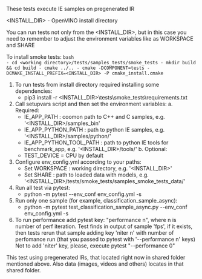 These tests execute IE samples on pregenerated IR

<INSTALL_DIR> - OpenVINO install directory

You can run tests not only from the <INSTALL_DIR>, but in this case you need to remember to adjust the environment variables like as WORKSPACE and SHARE

To install smoke tests:
    ``` bash                                            			
    - cd <working directory>/tests/samples_tests/smoke_tests
    - mkdir build && cd build
    - cmake ../..
    - cmake -DCOMPONENT=tests -DCMAKE_INSTALL_PREFIX=<INSTALL_DIR> -P cmake_install.cmake
    ```
1. To run tests from install directory required installing some dependencies: 
    - pip3 install -r  <INSTALL_DIR>\tests\smoke_tests\requirements.txt
2. Call setupvars script and then set the environment variables:
a. Required:
    - IE_APP_PATH : coomon path to C++ and C samples, e.g. '<INSTALL_DIR>/samples_bin'
    - IE_APP_PYTHON_PATH : path to python IE samples, e.g. '<INSTALL_DIR>/samples/python/'
    - IE_APP_PYTHON_TOOL_PATH : path to python IE tools for benchmark_app, e.g. '<INSTALL_DIR>/tools/' 
b. Optional:
    - TEST_DEVICE = CPU by default
3. Configure env_config.yml according to your paths:
    - Set WORKSPACE : working directory, e.g. '<INSTALL_DIR>'
    - Set SHARE : path to loaded data with models, e.g. '<INSTALL_DIR>/tests/smoke_tests/samples_smoke_tests_data/' 
4. Run all test via pytest:	
    - python -m pytest --env_conf env_config.yml -s 
5. Run only one sample (for example, classification_sample_async):
    - python -m pytest test_classification_sample_async.py  --env_conf env_config.yml -s 
6. To run performance add pytest key: "performance n", where n is number of perf iteration.
   Test finds in output of sample 'fps', if it exists,
   then tests rerun that sample adding key 'niter n' with number of perfomance run (that you passed to pytest with '--performance n' keys)
   Not to add 'niter' key, please, execute pytest "--performance 0"

This test using pregenerated IRs, that located right now in shared folder mentioned above. Also data (images, videos and others) locates in that shared folder.
